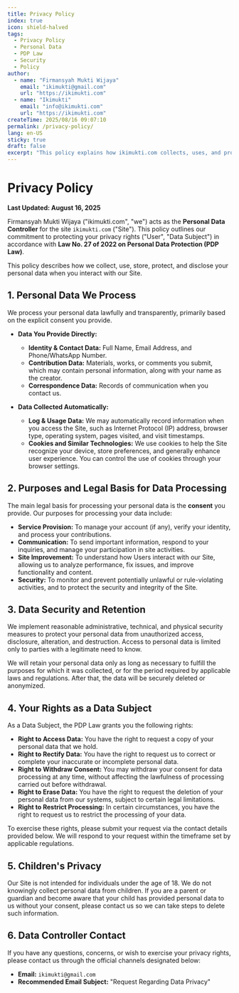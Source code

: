 ```yaml
---
title: Privacy Policy
index: true
icon: shield-halved
tags:
  - Privacy Policy
  - Personal Data
  - PDP Law
  - Security
  - Policy
author:
  - name: "Firmansyah Mukti Wijaya"
    email: "ikimukti@gmail.com"
    url: "https://ikimukti.com"
  - name: "Ikimukti"
    email: "info@ikimukti.com"
    url: "https://ikimukti.com"
createTime: 2025/08/16 09:07:10
permalink: /privacy-policy/
lang: en-US
sticky: true
draft: false
excerpt: "This policy explains how ikimukti.com collects, uses, and protects your personal data in accordance with applicable laws."
---
```


# Privacy Policy

**Last Updated: August 16, 2025**

Firmansyah Mukti Wijaya ("ikimukti.com", "we") acts as the **Personal Data Controller** for the site `ikimukti.com` ("Site"). This policy outlines our commitment to protecting your privacy rights ("User", "Data Subject") in accordance with **Law No. 27 of 2022 on Personal Data Protection (PDP Law)**.

This policy describes how we collect, use, store, protect, and disclose your personal data when you interact with our Site.

## 1. Personal Data We Process
We process your personal data lawfully and transparently, primarily based on the explicit consent you provide.

- **Data You Provide Directly:**
  - **Identity & Contact Data:** Full Name, Email Address, and Phone/WhatsApp Number.
  - **Contribution Data:** Materials, works, or comments you submit, which may contain personal information, along with your name as the creator.
  - **Correspondence Data:** Records of communication when you contact us.

- **Data Collected Automatically:**
  - **Log & Usage Data:** We may automatically record information when you access the Site, such as Internet Protocol (IP) address, browser type, operating system, pages visited, and visit timestamps.
  - **Cookies and Similar Technologies:** We use cookies to help the Site recognize your device, store preferences, and generally enhance user experience. You can control the use of cookies through your browser settings.

## 2. Purposes and Legal Basis for Data Processing
The main legal basis for processing your personal data is the **consent** you provide. Our purposes for processing your data include:
- **Service Provision:** To manage your account (if any), verify your identity, and process your contributions.
- **Communication:** To send important information, respond to your inquiries, and manage your participation in site activities.
- **Site Improvement:** To understand how Users interact with our Site, allowing us to analyze performance, fix issues, and improve functionality and content.
- **Security:** To monitor and prevent potentially unlawful or rule-violating activities, and to protect the security and integrity of the Site.

## 3. Data Security and Retention
We implement reasonable administrative, technical, and physical security measures to protect your personal data from unauthorized access, disclosure, alteration, and destruction. Access to personal data is limited only to parties with a legitimate need to know.

We will retain your personal data only as long as necessary to fulfill the purposes for which it was collected, or for the period required by applicable laws and regulations. After that, the data will be securely deleted or anonymized.

## 4. Your Rights as a Data Subject
As a Data Subject, the PDP Law grants you the following rights:
- **Right to Access Data:** You have the right to request a copy of your personal data that we hold.
- **Right to Rectify Data:** You have the right to request us to correct or complete your inaccurate or incomplete personal data.
- **Right to Withdraw Consent:** You may withdraw your consent for data processing at any time, without affecting the lawfulness of processing carried out before withdrawal.
- **Right to Erase Data:** You have the right to request the deletion of your personal data from our systems, subject to certain legal limitations.
- **Right to Restrict Processing:** In certain circumstances, you have the right to request us to restrict the processing of your data.

To exercise these rights, please submit your request via the contact details provided below. We will respond to your request within the timeframe set by applicable regulations.

## 5. Children's Privacy
Our Site is not intended for individuals under the age of 18. We do not knowingly collect personal data from children. If you are a parent or guardian and become aware that your child has provided personal data to us without your consent, please contact us so we can take steps to delete such information.

## 6. Data Controller Contact
If you have any questions, concerns, or wish to exercise your privacy rights, please contact us through the official channels designated below:

- **Email:** `ikimukti@gmail.com`
- **Recommended Email Subject:** "Request Regarding Data Privacy"
